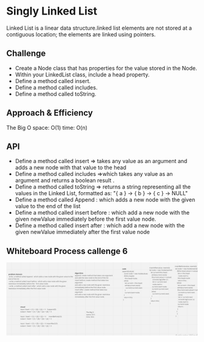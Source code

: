 # Singly Linked List
Linked List is a linear data structure.linked list elements are not stored at a contiguous location; the elements are linked using pointers.

## Challenge
- Create a Node class that has properties for the value stored in the Node.
- Within your LinkedList class, include a head property.
- Define a method called insert.
- Define a method called includes.
- Define a method called toString.

## Approach & Efficiency
The Big O
space: O(1)
time: O(n)

## API

- Define a method called insert => takes any value as an argument and adds a new node with that value to the head
- Define a method called includes =>which takes any value as an argument and returns a boolean result .
- Define a method called toString => returns a string representing all the values in the Linked List, formatted as:
"{ a } -> { b } -> { c } -> NULL"
- Define a method called Append : which adds a new node with the given value to the end of the list
- Define a method called insert before : which add a new node with the given newValue immediately before the   first value node.
- Define a method called insert after : which add a new node with the given newValue immediately after the first value node

## Whiteboard Process callenge 6

![](/assets/challeng66.jpg)